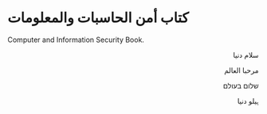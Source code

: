 # كتاب أمن الحاسبات والمعلومات 
Computer and Information Security Book. 
<div dir="rtl">

سلام دنیا

مرحبا العالم

שלום בעולם

ہیلو دنیا
</div>
